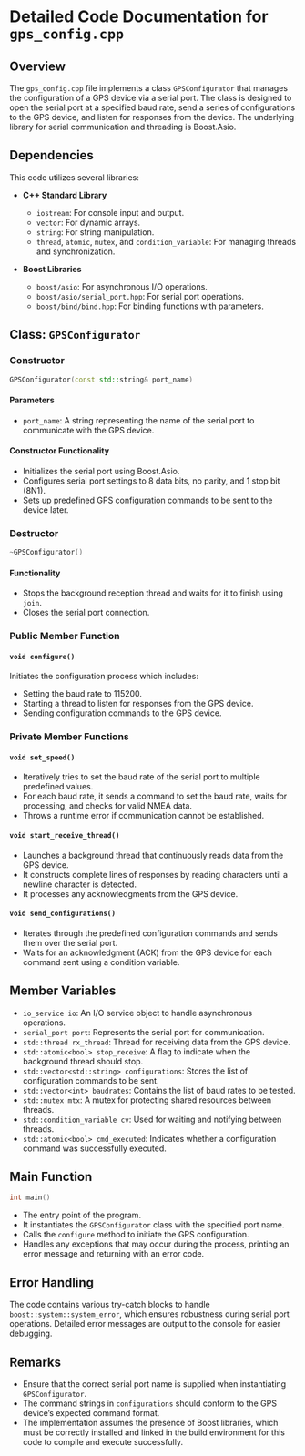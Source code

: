 # Detailed Code Documentation for `gps_config.cpp`

## Overview
The `gps_config.cpp` file implements a class `GPSConfigurator` that manages the configuration of a GPS device via a serial port. The class is designed to open the serial port at a specified baud rate, send a series of configurations to the GPS device, and listen for responses from the device. The underlying library for serial communication and threading is Boost.Asio.

## Dependencies
This code utilizes several libraries:
- **C++ Standard Library**
  - `iostream`: For console input and output.
  - `vector`: For dynamic arrays.
  - `string`: For string manipulation.
  - `thread`, `atomic`, `mutex`, and `condition_variable`: For managing threads and synchronization.
  
- **Boost Libraries**
  - `boost/asio`: For asynchronous I/O operations.
  - `boost/asio/serial_port.hpp`: For serial port operations.
  - `boost/bind/bind.hpp`: For binding functions with parameters.

## Class: `GPSConfigurator`

### Constructor
```cpp
GPSConfigurator(const std::string& port_name)
```
#### Parameters
- `port_name`: A string representing the name of the serial port to communicate with the GPS device.

#### Constructor Functionality
- Initializes the serial port using Boost.Asio.
- Configures serial port settings to 8 data bits, no parity, and 1 stop bit (8N1).
- Sets up predefined GPS configuration commands to be sent to the device later.

### Destructor
```cpp
~GPSConfigurator()
```
#### Functionality
- Stops the background reception thread and waits for it to finish using `join`.
- Closes the serial port connection.

### Public Member Function
#### `void configure()`
Initiates the configuration process which includes:
- Setting the baud rate to 115200.
- Starting a thread to listen for responses from the GPS device.
- Sending configuration commands to the GPS device.

### Private Member Functions

#### `void set_speed()`
- Iteratively tries to set the baud rate of the serial port to multiple predefined values.
- For each baud rate, it sends a command to set the baud rate, waits for processing, and checks for valid NMEA data.
- Throws a runtime error if communication cannot be established.

#### `void start_receive_thread()`
- Launches a background thread that continuously reads data from the GPS device.
- It constructs complete lines of responses by reading characters until a newline character is detected.
- It processes any acknowledgments from the GPS device.

#### `void send_configurations()`
- Iterates through the predefined configuration commands and sends them over the serial port.
- Waits for an acknowledgment (ACK) from the GPS device for each command sent using a condition variable.

## Member Variables
- `io_service io`: An I/O service object to handle asynchronous operations.
- `serial_port port`: Represents the serial port for communication.
- `std::thread rx_thread`: Thread for receiving data from the GPS device.
- `std::atomic<bool> stop_receive`: A flag to indicate when the background thread should stop.
- `std::vector<std::string> configurations`: Stores the list of configuration commands to be sent.
- `std::vector<int> baudrates`: Contains the list of baud rates to be tested.
- `std::mutex mtx`: A mutex for protecting shared resources between threads.
- `std::condition_variable cv`: Used for waiting and notifying between threads.
- `std::atomic<bool> cmd_executed`: Indicates whether a configuration command was successfully executed.

## Main Function
```cpp
int main()
```
- The entry point of the program.
- It instantiates the `GPSConfigurator` class with the specified port name.
- Calls the `configure` method to initiate the GPS configuration.
- Handles any exceptions that may occur during the process, printing an error message and returning with an error code.

## Error Handling
The code contains various try-catch blocks to handle `boost::system::system_error`, which ensures robustness during serial port operations. Detailed error messages are output to the console for easier debugging.

## Remarks
- Ensure that the correct serial port name is supplied when instantiating `GPSConfigurator`.
- The command strings in `configurations` should conform to the GPS device’s expected command format.
- The implementation assumes the presence of Boost libraries, which must be correctly installed and linked in the build environment for this code to compile and execute successfully.

